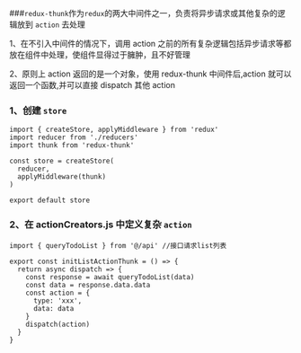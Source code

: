 ###`redux-thunk`作为`redux`的两大中间件之一，负责将异步请求或其他复杂的逻辑放到 `action` 去处理

1、在不引入中间件的情况下，调用 action 之前的所有复杂逻辑包括异步请求等都放在组件中处理，使组件显得过于臃肿，且不好管理

2、原则上 action 返回的是一个对象，使用 redux-thunk 中间件后,action 就可以返回一个函数,并可以直接 dispatch 其他 action

### 1、创建 `store`

```
import { createStore, applyMiddleware } from 'redux'
import reducer from './reducers'
import thunk from 'redux-thunk'

const store = createStore(
  reducer,
  applyMiddleware(thunk)
)

export default store
```

### 2、在 actionCreators.js 中定义复杂 `action`

```
import { queryTodoList } from '@/api' //接口请求list列表

export const initListActionThunk = () => {
  return async dispatch => {
    const response = await queryTodoList(data)
    const data = response.data.data
    const action = {
      type: 'xxx',
      data: data
    }
    dispatch(action)
  }
}
```
